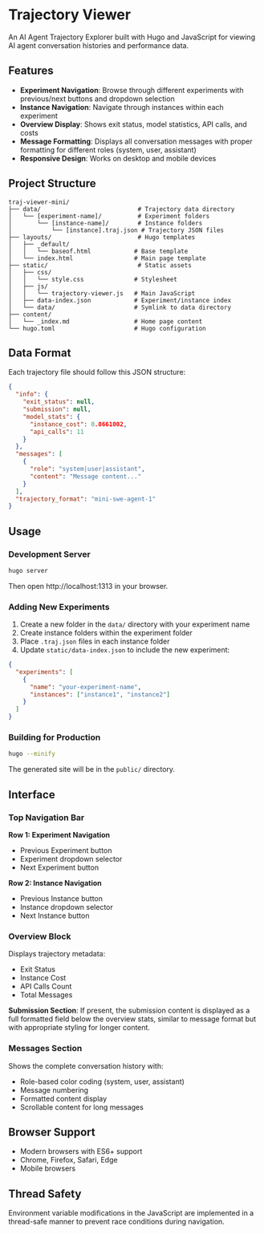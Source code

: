 # Trajectory Viewer

An AI Agent Trajectory Explorer built with Hugo and JavaScript for viewing AI agent conversation histories and performance data.

## Features

- **Experiment Navigation**: Browse through different experiments with previous/next buttons and dropdown selection
- **Instance Navigation**: Navigate through instances within each experiment
- **Overview Display**: Shows exit status, model statistics, API calls, and costs
- **Message Formatting**: Displays all conversation messages with proper formatting for different roles (system, user, assistant)
- **Responsive Design**: Works on desktop and mobile devices

## Project Structure

```
traj-viewer-mini/
├── data/                           # Trajectory data directory
│   └── [experiment-name]/          # Experiment folders
│       └── [instance-name]/        # Instance folders
│           └── [instance].traj.json # Trajectory JSON files
├── layouts/                        # Hugo templates
│   ├── _default/
│   │   └── baseof.html            # Base template
│   └── index.html                 # Main page template
├── static/                         # Static assets
│   ├── css/
│   │   └── style.css              # Stylesheet
│   ├── js/
│   │   └── trajectory-viewer.js   # Main JavaScript
│   ├── data-index.json            # Experiment/instance index
│   └── data/                      # Symlink to data directory
├── content/
│   └── _index.md                  # Home page content
└── hugo.toml                      # Hugo configuration
```

## Data Format

Each trajectory file should follow this JSON structure:

```json
{
  "info": {
    "exit_status": null,
    "submission": null,
    "model_stats": {
      "instance_cost": 0.0661002,
      "api_calls": 11
    }
  },
  "messages": [
    {
      "role": "system|user|assistant",
      "content": "Message content..."
    }
  ],
  "trajectory_format": "mini-swe-agent-1"
}
```

## Usage

### Development Server

```bash
hugo server
```

Then open http://localhost:1313 in your browser.

### Adding New Experiments

1. Create a new folder in the `data/` directory with your experiment name
2. Create instance folders within the experiment folder
3. Place `.traj.json` files in each instance folder
4. Update `static/data-index.json` to include the new experiment:

```json
{
  "experiments": [
    {
      "name": "your-experiment-name",
      "instances": ["instance1", "instance2"]
    }
  ]
}
```

### Building for Production

```bash
hugo --minify
```

The generated site will be in the `public/` directory.

## Interface

### Top Navigation Bar

**Row 1: Experiment Navigation**
- Previous Experiment button
- Experiment dropdown selector
- Next Experiment button

**Row 2: Instance Navigation**
- Previous Instance button
- Instance dropdown selector  
- Next Instance button

### Overview Block

Displays trajectory metadata:
- Exit Status
- Instance Cost
- API Calls Count
- Total Messages

**Submission Section**: If present, the submission content is displayed as a full formatted field below the overview stats, similar to message format but with appropriate styling for longer content.

### Messages Section

Shows the complete conversation history with:
- Role-based color coding (system, user, assistant)
- Message numbering
- Formatted content display
- Scrollable content for long messages

## Browser Support

- Modern browsers with ES6+ support
- Chrome, Firefox, Safari, Edge
- Mobile browsers

## Thread Safety

Environment variable modifications in the JavaScript are implemented in a thread-safe manner to prevent race conditions during navigation.